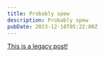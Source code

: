 ```yaml
---
title: Probably spew
description: Probably spew
pubDate: 2023-12-18T05:22:00Z
---
```


[This is a legacy post!](https://old.tjbai.com/-NlvN-E1ZmY2u8GOtS-x)
